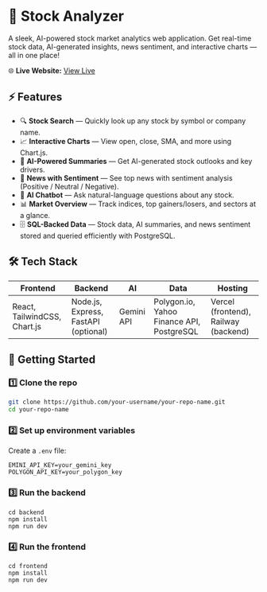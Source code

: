 # 🚀 Stock Analyzer

A sleek, AI-powered stock market analytics web application. Get real-time stock data, AI-generated insights, news sentiment, and interactive charts — all in one place!

🌐 **Live Website:** [View Live](https://stock-analyzer-dg.vercel.app)

## ⚡ Features

- 🔍 **Stock Search** — Quickly look up any stock by symbol or company name.
- 📈 **Interactive Charts** — View open, close, SMA, and more using Chart.js.
- 🤖 **AI-Powered Summaries** — Get AI-generated stock outlooks and key drivers.
- 📰 **News with Sentiment** — See top news with sentiment analysis (Positive / Neutral / Negative).
- 💬 **AI Chatbot** — Ask natural-language questions about any stock.
- 📊 **Market Overview** — Track indices, top gainers/losers, and sectors at a glance.
- 🗄️ **SQL-Backed Data** — Stock data, AI summaries, and news sentiment stored and queried efficiently with PostgreSQL.

## 🛠 Tech Stack

| Frontend | Backend | AI | Data | Hosting |
|----------|---------|----|------|---------|
| React, TailwindCSS, Chart.js | Node.js, Express, FastAPI (optional) | Gemini API | Polygon.io, Yahoo Finance API, PostgreSQL | Vercel (frontend), Railway (backend) |

## 🚀 Getting Started

### 1️⃣ Clone the repo
```bash
git clone https://github.com/your-username/your-repo-name.git
cd your-repo-name
```
### 2️⃣ Set up environment variables
Create a `.env` file:
```
EMINI_API_KEY=your_gemini_key
POLYGON_API_KEY=your_polygon_key
```
### 3️⃣ Run the backend
```
cd backend
npm install
npm run dev
```
### 4️⃣ Run the frontend
```
cd frontend
npm install
npm run dev
```
